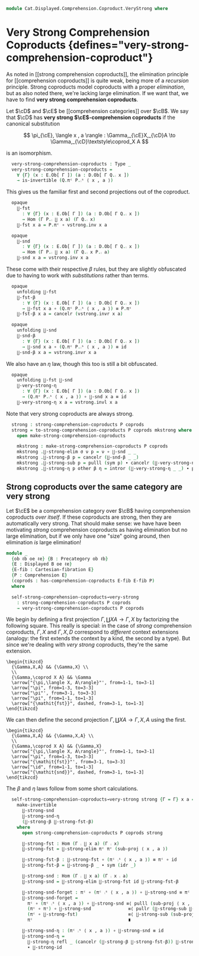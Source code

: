 <!--
```agda
open import Cat.Morphism.Orthogonal
open import Cat.Prelude

open import Cat.Displayed.Base
open import Cat.Displayed.Comprehension
open import Cat.Displayed.Comprehension.Coproduct
open import Cat.Displayed.Comprehension.Coproduct.Strong
open import Cat.Displayed.Cartesian
open import Cat.Displayed.Cartesian.Indexing
open import Cat.Displayed.Cocartesian
open import Cat.Displayed.Fibre

import Cat.Reasoning
import Cat.Displayed.Reasoning
```
-->

```agda
module Cat.Displayed.Comprehension.Coproduct.VeryStrong where
```

# Very Strong Comprehension Coproducts {defines="very-strong-comprehension-coproduct"}

As noted in [[strong comprehension coproducts]], the elimination
principle for [[comprehension coproducts]] is quite weak, being more of
a _recursion_ principle. Strong coproducts model coproducts with a
proper _elimination_, but as also noted there, we're lacking large
elimination. If we want that, we have to find **very strong
comprehension coproducts**.

Let $\cD$ and $\cE$ be [[comprehension categories]] over $\cB$.
We say that $\cD$ has **very strong $\cE$-comprehension coproducts** if
the canonical substitution

$$
\pi_{\cE}, \langle x , a \rangle : \Gamma,_{\cE}X,_{\cD}A \to \Gamma,_{\cD}\textstyle\coprod_X A
$$

is an isomorphism.

<!--
```agda
module _
  {ob ℓb od ℓd oe ℓe} {B : Precategory ob ℓb}
  {D : Displayed B od ℓd} {E : Displayed B oe ℓe}
  {D-fib : Cartesian-fibration D} {E-fib : Cartesian-fibration E}
  (P : Comprehension D) {Q : Comprehension E}
  (coprods : has-comprehension-coproducts D-fib E-fib Q)
  where
  private
    open Cat.Reasoning B
    module E = Displayed E
    module D = Displayed D
    module P = Comprehension D D-fib P
    module Q = Comprehension E E-fib Q
    open has-comprehension-coproducts coprods
```
-->

```agda
  very-strong-comprehension-coproducts : Type _
  very-strong-comprehension-coproducts =
    ∀ {Γ} (x : E.Ob[ Γ ]) (a : D.Ob[ Γ Q.⨾ x ])
    → is-invertible (Q.πᶜ P.⨾ˢ ⟨ x , a ⟩)
```

<!--
```agda
module very-strong-comprehension-coproducts
  {ob ℓb od ℓd oe ℓe} {B : Precategory ob ℓb}
  {D : Displayed B od ℓd} {E : Displayed B oe ℓe}
  {D-fib : Cartesian-fibration D} {E-fib : Cartesian-fibration E}
  (P : Comprehension D) {Q : Comprehension E}
  (coprods : has-comprehension-coproducts D-fib E-fib Q)
  (vstrong : very-strong-comprehension-coproducts P coprods)
  where
  private
    open Cat.Reasoning B
    module E = Displayed E
    module D = Displayed D
    module P = Comprehension D D-fib P
    module Q = Comprehension E E-fib Q
    open has-comprehension-coproducts coprods
    module vstrong {Γ} (x : E.Ob[ Γ ]) (a : D.Ob[ Γ Q.⨾ x ]) =
      is-invertible (vstrong x a)
```
-->

This gives us the familiar first and second projections out of the
coproduct.

```agda
  opaque
    ∐-fst
      : ∀ {Γ} (x : E.Ob[ Γ ]) (a : D.Ob[ Γ Q.⨾ x ])
      → Hom (Γ P.⨾ ∐ x a) (Γ Q.⨾ x)
    ∐-fst x a = P.πᶜ ∘ vstrong.inv x a

  opaque
    ∐-snd
      : ∀ {Γ} (x : E.Ob[ Γ ]) (a : D.Ob[ Γ Q.⨾ x ])
      → Hom (Γ P.⨾ ∐ x a) (Γ Q.⨾ x P.⨾ a)
    ∐-snd x a = vstrong.inv x a
```

These come with their respective $\beta$ rules, but they are slightly
obfuscated due to having to work with _substitutions_ rather than terms.

```agda
  opaque
    unfolding ∐-fst
    ∐-fst-β
      : ∀ {Γ} (x : E.Ob[ Γ ]) (a : D.Ob[ Γ Q.⨾ x ])
      → ∐-fst x a ∘ (Q.πᶜ P.⨾ˢ ⟨ x , a ⟩) ≡ P.πᶜ
    ∐-fst-β x a = cancelr (vstrong.invr x a)

  opaque
    unfolding ∐-snd
    ∐-snd-β
      : ∀ {Γ} (x : E.Ob[ Γ ]) (a : D.Ob[ Γ Q.⨾ x ])
      → ∐-snd x a ∘ (Q.πᶜ P.⨾ˢ ⟨ x , a ⟩) ≡ id
    ∐-snd-β x a = vstrong.invr x a
```

We also have an $\eta$ law, though this too is still a bit obfuscated.

```agda
  opaque
    unfolding ∐-fst ∐-snd
    ∐-very-strong-η
      : ∀ {Γ} (x : E.Ob[ Γ ]) (a : D.Ob[ Γ Q.⨾ x ])
      → (Q.πᶜ P.⨾ˢ ⟨ x , a ⟩) ∘ ∐-snd x a ≡ id
    ∐-very-strong-η x a = vstrong.invl x a
```

Note that very strong coproducts are always strong.

```agda
  strong : strong-comprehension-coproducts P coprods
  strong = to-strong-comprehension-coproducts P coprods mkstrong where
    open make-strong-comprehension-coproducts

    mkstrong : make-strong-comprehension-coproducts P coprods
    mkstrong .∐-strong-elim σ ν p = ν ∘ ∐-snd _ _
    mkstrong .∐-strong-β p = cancelr (∐-snd-β _ _)
    mkstrong .∐-strong-sub p = pulll (sym p) ∙ cancelr (∐-very-strong-η _ _)
    mkstrong .∐-strong-η p other β η = intror (∐-very-strong-η _ _) ∙ pulll β
```

## Strong coproducts over the same category are very strong

Let $\cE$ be a comprehension category over $\cB$ having comprehension
coproducts _over itself_. If these coproducts are strong, then they are
automatically very strong. That should make sense: we have have been
motivating *strong* comprehension coproducts as having elimination but
no large elimination, but if we only have one "size" going around, then
elimination _is_ large elimination!

```agda
module _
  {ob ℓb oe ℓe} {B : Precategory ob ℓb}
  {E : Displayed B oe ℓe}
  {E-fib : Cartesian-fibration E}
  {P : Comprehension E}
  (coprods : has-comprehension-coproducts E-fib E-fib P)
  where
```

<!--
```agda
  private
    open Cat.Reasoning B
    module E = Displayed E
    module E* {Γ Δ : Ob} (σ : Hom Γ Δ) = Functor (base-change E E-fib σ)
    module E-fib {x y} (f : Hom x y) (y′ : E.Ob[ y ]) =
      Cartesian-lift (Cartesian-fibration.has-lift E-fib f y′)
    open Comprehension E E-fib P
    open has-comprehension-coproducts coprods
```
-->

```agda
  self-strong-comprehension-coproducts→very-strong
    : strong-comprehension-coproducts P coprods
    → very-strong-comprehension-coproducts P coprods
```

We begin by defining a first projection $\Gamma, \coprod X A \to \Gamma,
X$ by factorizing the following square. This really is special: in the
case of _strong_ comprehension coproducts, $\Gamma, X$ and $\Gamma, X,
D$ correspond to _different_ context extensions (analogy: the first
extends the context by a kind, the second by a type). But since we're
dealing with _very strong_ coproducts, they're the same extension.

~~~{.quiver}
\begin{tikzcd}
  {\Gamma,X,A} && {\Gamma,X} \\
  \\
  {\Gamma,\coprod X A} && \Gamma
  \arrow["{\pi,\langle X, A\rangle}"', from=1-1, to=3-1]
  \arrow["\pi", from=1-3, to=3-3]
  \arrow["\pi"', from=3-1, to=3-3]
  \arrow["\pi", from=1-1, to=1-3]
  \arrow["{\mathit{fst}}", dashed, from=3-1, to=1-3]
\end{tikzcd}
~~~

We can then define the second projection
$\Gamma, \coprod X A \to \Gamma, X, A$ using the first.

~~~{.quiver}
\begin{tikzcd}
  {\Gamma,X,A} && {\Gamma,X,A} \\
  \\
  {\Gamma,\coprod X A} && {\Gamma,X}
  \arrow["{\pi,\langle X, A\rangle}"', from=1-1, to=3-1]
  \arrow["\pi", from=1-3, to=3-3]
  \arrow["{\mathit{fst}}"', from=3-1, to=3-3]
  \arrow["\id", from=1-1, to=1-3]
  \arrow["{\mathit{snd}}", dashed, from=3-1, to=1-3]
\end{tikzcd}
~~~

The $\beta$ and $\eta$ laws follow from some short calculations.

```agda
  self-strong-comprehension-coproducts→very-strong strong {Γ = Γ} x a =
    make-invertible
      ∐-strong-snd
      ∐-strong-snd-η
      (∐-strong-β ∐-strong-fst-β)
    where
      open strong-comprehension-coproducts P coprods strong

      ∐-strong-fst : Hom (Γ ⨾ ∐ x a) (Γ ⨾ x)
      ∐-strong-fst = ∐-strong-elim πᶜ πᶜ (sub-proj ⟨ x , a ⟩)

      ∐-strong-fst-β : ∐-strong-fst ∘ (πᶜ ⨾ˢ ⟨ x , a ⟩) ≡ πᶜ ∘ id
      ∐-strong-fst-β = ∐-strong-β _ ∙ sym (idr _)

      ∐-strong-snd : Hom (Γ ⨾ ∐ x a) (Γ ⨾ x ⨾ a)
      ∐-strong-snd = ∐-strong-elim ∐-strong-fst id ∐-strong-fst-β

      ∐-strong-snd-forget : πᶜ ∘ (πᶜ ⨾ˢ ⟨ x , a ⟩) ∘ ∐-strong-snd ≡ πᶜ
      ∐-strong-snd-forget =
        πᶜ ∘ (πᶜ ⨾ˢ ⟨ x , a ⟩) ∘ ∐-strong-snd ≡⟨ pulll (sub-proj ⟨ x , a ⟩) ⟩
        (πᶜ ∘ πᶜ) ∘ ∐-strong-snd              ≡⟨ pullr (∐-strong-sub ∐-strong-fst-β) ⟩
        (πᶜ ∘ ∐-strong-fst)                   ≡⟨ ∐-strong-sub (sub-proj ⟨ x , a ⟩) ⟩
        πᶜ                                    ∎

      ∐-strong-snd-η : (πᶜ ⨾ˢ ⟨ x , a ⟩) ∘ ∐-strong-snd ≡ id
      ∐-strong-snd-η =
        ∐-strong-η refl _ (cancelr (∐-strong-β ∐-strong-fst-β)) ∐-strong-snd-forget
        ∙ ∐-strong-id
```
